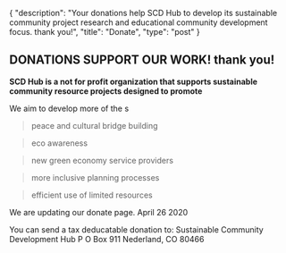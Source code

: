 {
   "description": "Your donations help SCD Hub to develop its sustainable community project research and educational community development focus. thank you!",
   "title": "Donate",
   "type": "post"
}

## DONATIONS SUPPORT OUR WORK! thank you!

<strong>SCD Hub is a not for profit organization that supports sustainable community resource projects designed to promote </strong>

We aim to develop more of the s

>peace and cultural bridge building

>eco awareness 

>new green economy service providers

>more inclusive planning processes

>efficient use of limited resources



 We are updating our donate page. April 26 2020
 
 You can send a tax deducatable donation to:
  Sustainable Community Development Hub
  P O Box 911
  Nederland, CO 80466
